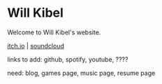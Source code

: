 ﻿# Will Kibel
Welcome to Will Kibel's website.

[itch.io](https://fkawill.itch.io) | [soundcloud](https://soundcloud.com/adrastea)

links to add: github, spotify, youtube, ????

need: blog, games page, music page, resume page